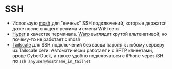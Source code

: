 # SSH

- Использую [mosh](/mosh) для "вечных" SSH подключений, которые держатся даже после спящего режима и смены WiFi сети
- [Hyper](../macos/apps/hyper.md) в качестве терминала. [Warp](https://www.warp.dev) выглядит крутой альтенативой, но почему-то не работает с mosh
- [Tailscale](https://tailscale.com/kb/1193/tailscale-ssh/) для SSH подключений без ввода пароля к любому серверу из Tailscale сети. Автоматически работает и с SFTP клиентами, вроде CyberDuck, а также удобно подключаться с iPhone через iSH по `ssh anyuser@hostname_in_tailnet`
